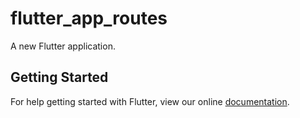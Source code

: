 # flutter_app_routes

A new Flutter application.

## Getting Started

For help getting started with Flutter, view our online
[documentation](https://flutter.io/).

